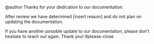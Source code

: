 @author Thanks for your dedication to our documentation. 

After review we have determined [insert reason] and do not plan on updating the documentation.  

If you have another possible update to our documentation, please don’t hesitate to reach out again. Thank you! #please-close 
